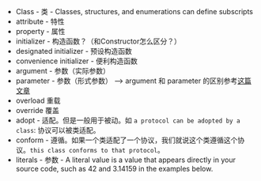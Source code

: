 - Class - 类 - Classes, structures, and enumerations can define subscripts
- attribute - 特性
- property - 属性
- initializer - 构造函数？（和Constructor怎么区分？）
- designated initializer - 预设构造函数
- convenience initializer - 便利构造函数
- argument - 参数（实际参数）
- parameter - 参数（形式参数） --> argument 和 parameter 的区别参考[这篇文章](http://www.blogjava.net/flysky19/articles/89963.html)
- overload 重载
- override 覆盖
- adopt - 适配。但是一般用于被动。如 `a protocol can be adopted by a class`: 协议可以被类适配。
- conform - 遵循。如果一个类适配了一个协议，我们就说这个类遵循这个协议。`this class conforms to that protocol`。
- literals - 参数 - A literal value is a value that appears directly in your source code, such as 42 and 3.14159 in the examples below.